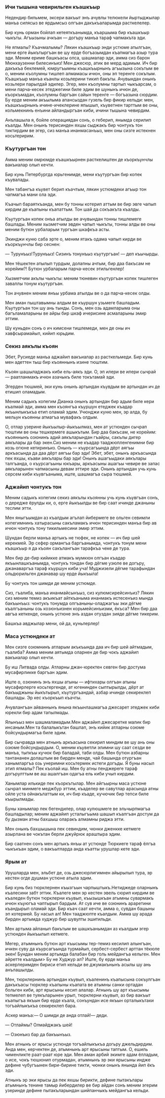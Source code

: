 ### Ичи тышына чевирильген къашкъыр

Недендир бильмем, эксери вакъыт энъ ачувлы телюкели йыртыджылар манъа силясыз ве ярдымсыз олгъан дакъкъаларымда расткелелер.

Бир кунь орман бойлап кетеяткъанымда, къаршыма бир къашкъыр чыкъты.
Агъызыны ачкъан — догъру манъа тараф чапмакъта эди.

Не япмалы?
Къачмалымы?
Лякин къашкъыр энди устюме атылгъан, мени ерге йыкътыргъан ве шу ерде богъазымдан къапмагъа азыр тура эди.
Меним ериме башкъасы олса, шашмалар эди, амма сиз барон Мюнхаузенни билесинъиз!
Мен джесюр, атик ве мерд адамым.
Ич бир дакъкъа беклемей, юмругъымны къашкъырнынъ агъызына сокътым ве о, меним къолумны тишлеп алмамасы ичюн, оны эп теренге сокътым.
Къашкъыр манъа къанлы козьлерини тикип бакъты.
Ачувындан онынъ козьлери парылдай эдилер.
Эгер, мен къолумны тартып чыкъарсам, о мени парча-кесек этеджегини биле эдим ве шунынъ ичюн де, къоркъмадан, къолумны баргъан сайын теренге — богъазына сюрдим.
Бу ерде меним акъылыма апансыздан гузель бир фикир кельди: мен, къашкъырнынъ ичине-ичеклерине япышып, къуветнен тарттым ве оны, кольмекнинъ енъини айландыргъан киби, ичини тышына чевирдим.

Анълашыла я, бойле операциядан сонъ, о геберип, янымда серилип къалды.
Мен онынъ терисинден яхшы сыджакъ бир чонтукъ тон тиктирдим ве эгер, сиз манъа инанмасанъыз, мен оны сизге истекнен косьтеририм.

### Къутургъан тон

Амма меним омрюмде къашкъырнен расткелиштен де къоркъунчлы вакъиалар олып кечти.

Бир кунь Петербургда юрьгенимде, мени къутургъан бир копек къувалады.

Мен табангъа къувет берип къачтым, лякин устюмдеки агъыр тон чапмагъа мани ола эди.

Къачып бараяткъанда, мен бу тонны котерип аттым ве бир эвге чапып кирдим де къапыны къапаттым.
Тон шай да сокъакъта къалды.

Къутургъан копек онъа атылды ве ачувындан тонны тишлемеге башлады.
Меним хызметчим эвден чапып чыкъты, тонны алды ве оны меним бутюн урбаларым тургъан шкафкъа асты.

Экинджи куню саба эрте о, меним ятакъ одама чапып кирди ве къоркъунчлы бир сеснен:

— Турунъыз!Турунъыз!
Сизинъ тонунъыз къутургъан! — деп къычырды.

Мен тёшектен атылып турдым, долапны ачтым, бир даа бакъсам не корейим?!
Бутюн урбаларым парча-кесек этильгенлер!

Хызметчим акълы чыкъты: меним тюневин къутургъан копек тишлеген заваллы тонум къутургъан.

Тон ачувнен меним янъы урбама атылды ве о да парча-кесек олды.

Мен аман пыштавымны алдым ве къуршун узьмеге башладым.
Къутургъан тон шу ань тынды.
Сонъ, мен озь адамларыма оны багъламаларыны ве айры бир шкаф ичерисине асмаларыны эмир эттим.

Шу куньден сонъ о ич кимсени тишлемеди, мен де оны ич хавфсырамайып, кийип юрьдим.

### Секиз аякълы къоян

Эбет, Русиеде манъа аджайип вакъиалар аз расткельмеди.
Бир кунь мен адеттен тыш бир къояннынъ изине тюштим.

Къоян шашыладжакъ киби ель-аякъ эди.
О, эп илери ве илери сычрай — раатланмакъ ичюн азачыкъ биле токътамай эди.

Эгерден тюшмей, эки кунь онынъ артындан къувдым ве артындан ич де етишип оламадым.

Меним садыкъ копегим Дианка онынъ артындан бир адым биле кери къалмай эди, амма мен къоянгъа къуршун етеджек къадар якъынлыкъкъа етип оламай эдим.
Учюнджи куню мен, эр алда, бу мельун къоянны атмагъа мувафакъ олдым.

О, отлар узерине йыкъылыр-йыкъылмаз, мен ат устюнден сычрап тюштим ве оны тешкермеге ашыкътым.
Бир даа бакъсам, не корейим: къояннынъ озюнинъ адий аякъларындан гъайры, сакълы дигер аякълары да бар экен.Сиз меним не къадар тааджюпленгенимни бир козь огюне кетиринъиз.
Онынъ — къурсагъында дёрт аягъы аркъасында да даа дёрт аягъы бар эди!
Эбет, эбет, онынъ аркъасында пек яхшы, къави аякълары бар эди!
Онынъ ашагъыдаки аякълары талгъанда, о къурсагъыны юкъары, аркъасыны ашагъы чевире ве запас аякъларынен чапмасыны девам эттире эди.
Онынъ артындан учь кунь серсем киби къувгъаныма, иште, шашмагъа сыра тюшмей.

### Аджайип чонтукъ тон

Меним садыкъ копегим секиз аякълы къоянны учь кунь къувгъан сонъ, о дередже ёрулды ки, о, ерге йыкъылды ве бир саат ичинде джаныны теслим этти.

Мен яныгъымдан аз къалдым агълап йибермеге ве ольген севимли копегимнинъ хатырасыны сакъламакъ ичюн терисинден манъа бир ав ичюн чонтукъ тону тикильмесини эмир эттим.

Шундан берли манъа артыкъ не тюфек, не копек — ич бир шей керекмей.
Эр сефер ормангъа баргъанымда, чонтукъ тонум мени къашкъыр я да къоян сакълангъан тарафкъа чеке де тура.

Мен бир де-бир кийикке атмакъ мумкюн олгъан къадар якъынлашкъанымда, чонтукъ тондан бир дёгме узюле ве догъру, джанаваргъа тараф къуршун киби уча!
Муджизели дёгме тарафындан ольдюрильген джанавар шу ерде йыкъыла!

Бу чонтукъ тон шимди де меним устюмде.

Сиз, гъалиба, манъа инанмайсынъыз, сиз кулюмсирейсинъиз?
Лякин сиз меним темиз акъикъат айткъаныма инанмакъ истесенъиз мында бакъынъыз: чонтукъ тонумда олгъаныны-оладжагъы эки дёгме къалгъаныны озь козюнъизнен корьмейсинъизми, ёкъса?
Мен бир даа авгъа кеткенде, онынъ устюне энъ аздан отуздан зияде дёгме тикерим.

Башкъа авджылар мени, ой да, куньлерлер!

### Маса устюндеки ат

Мен сизге озюмнинъ атларым акъкъында даа ич бир шей айтмадым, гъалиба?
Амма меним аятымда оларнен де бир чокъ аджайип вакъиалар олып кечти.

Бу иш Литвада олды.
Атларны джан-юректен севген бир достума мусафирликке баргъан эдим.

Иште о, озюнинъ энъ яхшы атыны — ифтихары олгъан атыны мусафирлерге косьтергенде, ат югенинден сыптырылды, дёрт ат бакъыджыны йыкътырып, къутургъандай, азбар ичинде секиреклеп башлады.
Эр кес къоркъып къачты.

Ачувлангъан айваннынъ янына якъынлашмагъа джесарет этеджек киби юрекли бир адам тапылмады.

Ялынъыз мен шашмаламадым.Мен аджайип джесаретке малик бир инсаным.Мен та балалыкътан башлап, энъ кийик атларны озюме бойсундырмагъа биле эдим.

Бир сычравда мен атнынъ аркъасына секирип миндим ве шу ань оны озюме бойсундырдым.
О, меним къуветли элимни шу саат сезди ве манъа, тыпкъы кучюк бир баладай, таби олды.
Мен бутюн азбарны тантананен долаштым ве бирден менде, чай башында отургъан ханымларгъа озь унеримни косьтермек истеги догъды.
Я буны насыл этип япмалы?
Пек къолай иш.
Мен бу атны пенджереге тараф догърулттым ве аш ашалгъан одагъа ель киби учып кирдим.

Ханымлар илькиде пек къоркътылар.
Мен айгъырны маса устюне сычрап минмеге меджбур эттим, къаделер ве савутлар арасында атны ойле уста ойнакълаттым ки, ич бир къаде, кучючик бир тепси биле къырылмады.

Буны ханымлар пек бегендилер, олар кулюшмеге ве эльчырпмагъа башладылар; меним аджайип усталыгъыма шашып къалгъан достум да бу дызман атны бахшыш оларакъ алмамны риджа этти.

Мен онынъ бахшышына пек севиндим, чюнки дженкке кетмеге азырлана ве чокътан берли джуйрюк араштыра эдим.

Бир саатнен сонъ мен артыкъ янъы ат устюнде Тюркиеге тараф ёлгъа чыкъкъан эдим, о вакъытларда анда къатты урушлар кете эди.

### Ярым ат

Урушларда мен, эльбет де, озь джесюрлигимнен айырылып тура, эр кестен огде душман устюне атыла эдим.

Бир кунь биз тюрклернен къызгъын чарпыштыкъ.Нетиджеде оларнынъ къалесини забт эттик.
Къалеге мен эр кестен эвель сюрип кирдим ве къаледен бутюн тюрклерни къувып, къызышкъан атымны сувармакъ ичюн къуюгъа чаптырып бардым.
Ат сув иче ве озюнинъ араретини къандырып оламай эди.
Бир къач саат кечти, амма о, сувдан башыны эп котермей.
Бу насыл ал!
Мен тааджюпте къалдым.
Амма шу арада бирден артымда худжур бир шувулты эшитильди.

Мен артыма айланып бакътым ве шашкъанымдан аз къалдым эгер устюнден йыкъылып кетмеге.

Мегер, атымнынъ бутюн арт къысымы тер-темиз кесилип алынгъан, ичкен суву да къурсагъында турмайып, сербест-сербест арттан тёкюле экен!
Бундан меним артымда балабан бир голь мейдангъа кельген.
Мен айретте къалдым> Бу не Худжур ал?
Иште, бу ерде манъа аскерлеримден бириси етип кельди ве джумакънынъ асылы шу ань анълашылды.

Мен, тюрклернинъ артындан къувып, къаленинъ къапысына сокъулгъан дакъкъасы тюрклер къапыны къапата ве атымны санки ортадан больген киби, арт ярысыны кесип алалар.
Атнынъ шу арт къысымы тепмелеп ве туякъларынен урып, тюрклерни къувып, аз бир вакъыт къапыгъа якъын бир ерде къала, сонъундан исе якъын орталыкътаки тогъайлыкъкъа секиреклеп бара.

Аскер манъа:— О шимди де анда отлай!— деди.

— Отлаймы?
Олмайджакъ шей!

— Озюнъиз бар да бакъынъыз.

Мен атнынъ ог ярысы устюнде тогъайлыкъкъа догьру джельдирдим.
Анда мен, керчектен де, атымнынъ арт ярысыны таптым.
О, ешиль чименликте раат-раат юре эди.
Мен аман арбий экимге адам ёлладым, о исе, чокъ тюшюнип отурмадан, атымнынъ эр эки ярысыны индже дефине чубугъынен бири-бирине тикти, чюнки онынъ янында йип ёкъ эди.

Атнынъ эр эки ярысы да пек яхшы бирикти, дефине пытакълары атымнынъ тенине тамыр йибердилер ве бир айдан сонъ меним эгерим узеринде дефине пытакъларындан шийпанчыкъ мейдангъа кельди.
